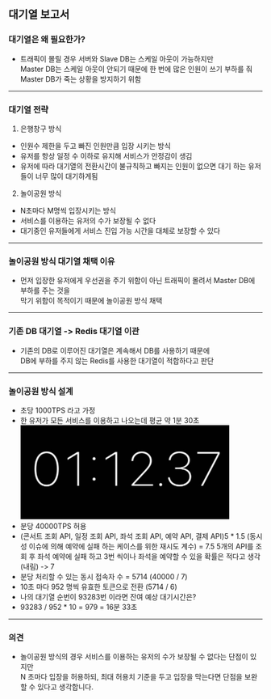 ## 대기열 보고서
### 대기열은 왜 필요한가?
- 트래픽이 몰릴 경우 서버와 Slave DB는 스케일 아웃이 가능하지만  
  Master DB는 스케일 아웃이 안되기 때문에 한 번에 많은 인원이 쓰기 부하를 줘   
  Master DB가 죽는 상황을 방지하기 위함

---

### 대기열 전략
1. 은행창구 방식
- 인원수 제한을 두고 빠진 인원만큼 입장 시키는 방식
- 유저를 항상 일정 수 이하로 유지해 서비스가 안정감이 생김
- 유저에 따라 대기열의 전환시간이 불규칙하고 빠지는 인원이 없으면 대기 하는 유저들이 너무 많이 대기하게됨
2. 놀이공원 방식
- N초마다 M명씩 입장시키는 방식
- 서비스를 이용하는 유저의 수가 보장될 수 없다
- 대기중인 유저들에게 서비스 진입 가능 시간을 대체로 보장할 수 있다

---

### 놀이공원 방식 대기열 채택 이유
- 먼저 입장한 유저에게 우선권을 주기 위함이 아닌 트래픽이 몰려서 Master DB에 부하를 주는 것을   
  막기 위함이 목적이기 때문에 놀이공원 방식 채택

---

### 기존 DB 대기열 -> Redis 대기열 이관
- 기존의 DB로 이루어진 대기열은 계속해서 DB를 사용하기 때문에   
  DB에 부하를 주지 않는 Redis를 사용한 대기열이 적합하다고 판단

---

### 놀이공원 방식 설계
- 초당 1000TPS 라고 가정
- 한 유저가 모든 서비스를 이용하고 나오는데 평균 약 1분 30초    
  ![](waiting_screen/서비스이용평균시간.png)
- 분당 40000TPS 허용
- (콘서트 조회 API, 일정 조회 API, 좌석 조회 API, 예약 API, 결제 API)5 * 1.5 (동시성 이슈에 의해 예약에 실패 하는 케이스를 위한 재시도 계수) = 7.5
  5개의 API를 조회 후 좌석 예약에 실패 하고 3번 씩이나 좌석을 예약할 수 있을 확률은 적다고 생각 (내림) -> 7
- 분당 처리할 수 있는 동시 접속자 수 = 5714 (40000 / 7)
- 10초 마다 952 명씩 유효한 토큰으로 전환 (5714 / 6)
- 나의 대기열 순번이 93283번 이라면 잔여 예상 대기시간은?
- 93283 / 952 * 10 = 979 = 16분 33초

---

### 의견
- 놀이공원 방식의 경우 서비스를 이용하는 유저의 수가 보장될 수 없다는 단점이 있지만   
  N 초마다 입장을 허용하되, 최대 허용치 기준을 두고 입장을 막는다면 단점을 보완할 수 있다고 생각합니다.